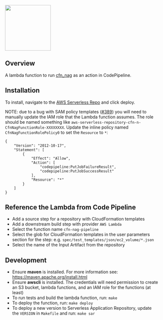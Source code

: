 <img src="https://github.com/stelligent/cfn_nag/raw/master/logo.png?raw=true" width="150">
<br/>

## Overview
A lambda function to run [cfn_nag](https://github.com/stelligent/cfn_nag) as an action in CodePipeline.


## Installation
To install, navigate to the [AWS Serverless Repo](https://serverlessrepo.aws.amazon.com/applications/arn:aws:serverlessrepo:us-east-1:923120264911:applications~cfn-nag-pipeline) and click deploy.

NOTE: due to a bug with SAM policy templates ([#389](https://github.com/awslabs/serverless-application-model/issues/389)) you will need to manually update the IAM role that the Lambda function assumes. The role should be named something like `aws-serverless-repository-cfn-n-CfnNagFunctionRole-XXXXXXXX`.  Update the inline policy named `CfnNagFunctionRolePolicy0` to set the `Resource` to `*`:

```
{
    "Version": "2012-10-17",
    "Statement": [
        {
            "Effect": "Allow",
            "Action": [
                "codepipeline:PutJobFailureResult",
                "codepipeline:PutJobSuccessResult"
            ],
            "Resource": "*"
        }
    ]
}
```

## Reference the Lambda from Code Pipeline

* Add a source step for a repository with CloudFormation templates
* Add a downstream build step with provider `AWS Lambda`
* Select the function name `cfn-nag-pipeline`
* Select the glob for CloudFormation templates in the user parameters section for the step: e.g. `spec/test_templates/json/ec2_volume/*.json`
* Select the name of the Input Artifact from the repository

## Development

* Ensure **maven** is installed.  For more information see: https://maven.apache.org/install.html
* Ensure **awscli** is installed. The credentials will need permission to create an S3 bucket, lambda functions, and an IAM role for the functions (at least)
* To run tests and build the lambda function, run: `make`
* To deploy the function, run: `make deploy`
* To deploy a new version to Serverless Application Repository, update the `VERSION` in `Makefile` and run: `make sar`
